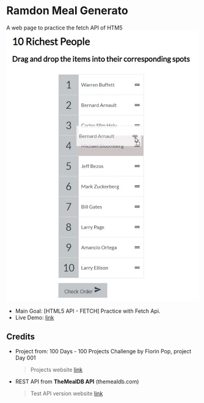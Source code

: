# Ramdon Meal Generato

A web page to practice the fetch API of HTM5
![screenshot of the application with a list of options to reorder by drag and drop](./data/screenshot_01.jpg)

- Main Goal: [HTML5 API - FETCH] Practice with Fetch Api.
- Live Demo: [link](https://orses.github.io/vanilla_javascript/fetch_random_meal/src/)

## Credits

- Project from: 100 Days - 100 Projects Challenge by Florin Pop, project Day 001

  > Projects website [link](https://www.florin-pop.com/blog/2019/09/100-days-100-projects/)

- REST API from **TheMealDB API** (themealdb.com)
  > Test API version website [link](https://www.themealdb.com/api.php)

